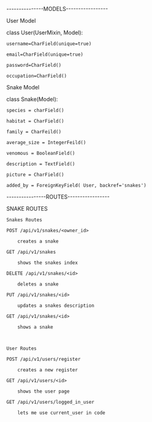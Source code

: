 


---------------MODELS----------------- 

User Model

class User(UserMixin, Model):
	
	username=CharField(unique=true)
	
	email=CharField(unique=true)
	
	password=CharField()
	
	occupation=CharField()




Snake Model 

class Snake(Model):
	
	species = charField() 
	
	habitat = CharField()
	
	family = CharFeild()
	
	average_size = IntegerFeild()
	
	venomous = BooleanField()
	
	description = TextField()

	picture = CharField()
	
	added_by = ForeignKeyField( User, backref='snakes')


----------------ROUTES-----------------

SNAKE ROUTES 


<!-- Test Route

@app.route('/test_route/username')
	def say_hello(username)
	return "Hello {}".format(username)



Snakes DUMMY Route 

@app.route('/', methods=['GET'])
def snakes_index():
	return 'Snakes resource working' -->

```
Snakes Routes 

POST /api/v1/snakes/<owner_id>
	
	creates a snake 

GET /api/v1/snakes
	
	shows the snakes index

DELETE /api/v1/snakes/<id>

	deletes a snake 

PUT /api/v1/snakes/<id>

	updates a snakes description 

GET /api/v1/snakes/<id>

	shows a snake



User Routes

POST /api/v1/users/register
	
	creates a new register

GET /api/v1/users/<id>

	shows the user page

GET /api/v1/users/logged_in_user
	
	lets me use current_user in code 
```


<!-- @snakes.route('/<owner_id>', methoda=['POST'])
@login_required
def create_snake(owner_id):
""" Creates a snake in the database """
	payload = request.get_json()
	print(payload)
	new_snake = models.Snake.create(
		species=payload['species'],
		locaiton=payload['locaiton'],
		family=payload['family'],
		average_size=payload['average_size'],
		venomous=payload['venomous'],
		description=payload['description'],
		added_by=current_user.id
	)
	snake_dict['owner'].pop('password')
	return jsonify(
		data=snake_dict,
		message='A SSSerpent has slithered into the database'
		status=201
	), 201



snakes INDEX Route 

@snakes.route('/', methods=['GET'])
@login_required
def snakes_index():
	current_user_snake_dicts = [model_to_dict(snake) for dog in current_user.snakes]
	snake_dicts = [model_to_dict(snake) for snake in result]
	return jsonify({
		'data': current_user_snake_dicts,
		'message': f"We found {len(current_user_snakes_dicts)} snakes",
		'status': 200
 	}), 200




snakes DELETE route 

@snakes.route('/<id>', methods=['DELETE'])
@login_required
def delete_snake(id):
	try:
		snake_to_delete = models.Snake.get_by_id(id)
		if snake_to_delete.owner.id == current_user.id:
			snake_to_delete.delete_instance()
			return jsonify(
				data={},
				message="Successfully deleted snake with id {}". format(id)
				status=200
			), 200
		else:
			return jsonify(
				data={'error': '403 Forbidden'},
				message='Snake creaters id does not match the snakes id.',
				status=403
			), 403
	except models.DoesNotExist:
		return jsonify(
			data={'error': '404 not found'},
			messsage='There is no snake with that id',
			status=404
		), 404





snakes UPDATE route 

@snakes.route('/<id>', methods['PUT'])
@login_required
	def update_snake_description(id)
	snake_to_update = models.Snake.get_by_id()id
	if snake_to_update.owner.id == current_user.id:
		if 'description' in payload:
			snake_to_update.description = payload['description']
			snake_to_update.save()
			updated_snake_dict = model_to_dict(snake_to_update)
			update_snake_dict['added_by'].pop('password')
			return jsnonify(
				data=updated_snake_dict,
				message=f"Successfully updated dog with id {id}",
				status=200
		  	), 200
		else:
			return jsonify(
				data{'error': '403 Forbidden'}
				message='Snake creators id does not match snakes id',
				status=403
			), 403


Snakes SHOW route 

@snakes.route('/<id>', methods=['GET'])
def show_snake(id):
	snake = models.Snake.get_by_id(id)
	if not current_user.is_authenticated:
		return jsonify(
			data={
				'species': snake.species,
				'location': snake.location,
				'family': snake.family,
				'average_size': snake.average_size,
				'venomous': snake.venomouse,
				'description': snake.description
			},
			message='Registered user can see more info about this snake'
			status=200
		), 200
	else:
		snake_dict = model_to_dict(snake)
		dog_dict['added_by'].pop('password')
		if snake.added_by.id != current_user.id:
			snake_dict.pop('created_at')
		return jsonify(
			data=snake_dict,
			message=f"Found snake with id {id}"",
			status=200
		), 200



----------------------------------------------------------

USER ROUTES

User Register Route 

@users.route('/register', methods=['POST'])
def register():
	payload = request.get_json()
	payload['email'] = payload['email'].lower()
	payload['username'] = payload['userman'].lower()
	print(payload)
	try:
		models.User.get(models.User.email == payload['email'])
		return jsonify(
			data={},
			message="A user with that email already exists",
			status=401
		), 401
		except models.DoesNotExist:
			pw_hash = generate_password_hash(payload['password'])
			created_user = models.User.create(
				username=payload['username'],
				email=payload['email'],
				occupation=payload['occupation'],
				password=pw_hash
			)
		print(created_user)
		login_user(created_user)
		created_user_dict = model_t_dict(created_user)
		print(created_user_dict)
		print(type(created_user_dict['password']))
		created_user_dict.pop('password')
		return jsonify(
			data=created_user_dict,
			message='Successfully registed user',
			status=201
		), 201



User Loader Route

@login_manager.user_loader
def load_user(user_id):
	try:
		return models.User.get(user_id)
	except models.DoesNotExist:
		return None 




User Current_User Route

@users.route('/logged_in_user', methods=['GET'])
def get_logged_in_user():
	print(current_user)
	prtin(type(current_user))
	if not current_user.is_authenticated:
		return jsonify(
			data={},
			message'No user is currently logged in",
			status=401,
		), 401
	else:
		user_dict = model_to_dict(current_user) 
		user_dict.pop('password')
		return jsonify(
			data=user_dict,
			message=f"Currently logged in as {user_dict['email']}.",
			status=200
		), 200



Custom Authentication Route 

@login_manager.unathorized_handler
def unauthorized():
	return jsonify(
		data={'Error':'User not logged in'},
		message'You must be logged in to access this",
		status=401
	), 401 -->
	























